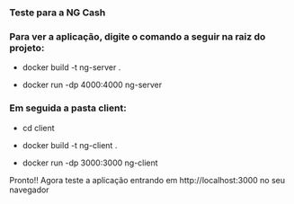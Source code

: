 ### Teste para a NG Cash

### Para ver a aplicação, digite o comando a seguir na raiz do projeto:

- docker build -t ng-server .

- docker run -dp 4000:4000 ng-server

### Em seguida a pasta client:

- cd client

- docker build -t ng-client .

- docker run -dp 3000:3000 ng-client

<p>Pronto!! Agora teste a aplicação entrando em <a>http://localhost:3000</a> no seu navegador</p>
